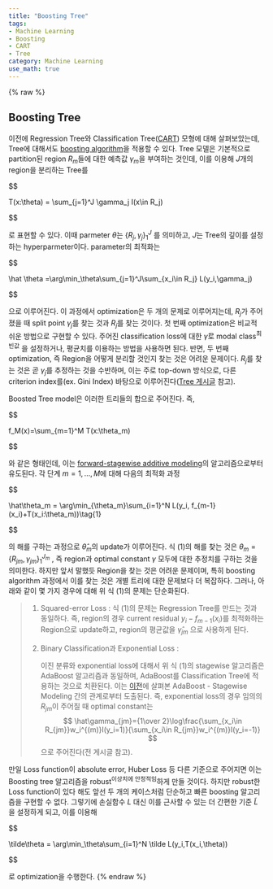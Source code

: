 ```yaml
---
title: "Boosting Tree"
tags:
- Machine Learning
- Boosting
- CART
- Tree
category: Machine Learning
use_math: true
---
```

{% raw %}
## Boosting Tree

이전에 Regression Tree와 Classification Tree([CART](https://ddangchani.github.io/machine%20learning/Tree/)) 모형에 대해 살펴보았는데, Tree에 대해서도 [boosting algorithm](https://ddangchani.github.io/Boosting)을 적용할 수 있다. Tree 모델은 기본적으로 partition된 region $R_m$들에 대한 예측값 $\gamma_m$을 부여하는 것인데, 이를 이용해 $J$개의 region을 분리하는 Tree를

$$

T(x:\theta) = \sum_{j=1}^J \gamma_j I(x\in R_j)

$$

로 표현할 수 있다. 이때 parmeter $\theta$는 $\{R_j,\gamma_j\}_1^J$ 를 의미하고, $J$는 Tree의 깊이를 설정하는 hyperparmeter이다. parameter의 최적화는

$$

\hat \theta =\arg\min_\theta\sum_{j=1}^J\sum_{x_i\in R_j} L(y_i,\gamma_j)

$$

으로 이루어진다. 이 과정에서 optimization은 두 개의 문제로 이루어지는데, $R_j$가 주어졌을 때 split point $\gamma_j$를 찾는 것과 $R_j$를 찾는 것이다. 첫 번째 optimization은 비교적 쉬운 방법으로 구현할 수 있다. 주어진 classification loss에 대한 $\hat\gamma$로 modal class<sup>최빈값</sup> 을 설정하거나, 평균치를 이용하는 방법을 사용하면 된다. 반면, 두 번째 optimization, 즉 Region을 어떻게 분리할 것인지 찾는 것은 어려운 문제이다. $R_j$를 찾는 것은 곧 $\gamma_j$를 추정하는 것을 수반하며, 이는 주로 top-down 방식으로, 다른 criterion index를(ex. Gini Index) 바탕으로 이루어진다([Tree 게시글](https://ddangchani.github.io/machine%20learning/Tree/) 참고).

Boosted Tree model은 이러한 트리들의 합으로 주어진다. 즉,

$$

f_M(x)=\sum_{m=1}^M T(x:\theta_m)

$$

와 같은 형태인데, 이는 [forward-stagewise additive modeling](https://ddangchani.github.io/Boosting)의 알고리즘으로부터 유도된다. 각 단계 $m=1,\ldots,M$에 대해 다음의 최적화 과정

$$

\hat\theta_m = \arg\min_{\theta_m}\sum_{i=1}^N L(y_i, f_{m-1}(x_i)+T(x_i:\theta_m))\tag{1}

$$

의 해를 구하는 과정으로 $\hat\theta_m$의 update가 이루어진다. 식 (1)의 해를 찾는 것은 $\theta_m = \{R_{jm},\gamma_{jm}\}_1^{J_m}$ , 즉 region과 optimal constant $\gamma$ 모두에 대한 추정치를 구하는 것을 의미한다. 하지만 앞서 말했듯 Region을 찾는 것은 어려운 문제이며, 특히 boosting algorithm 과정에서 이를 찾는 것은 개별 트리에 대한 문제보다 더 복잡하다. 그러나, 아래와 같이 몇 가지 경우에 대해 위 식 (1)의 문제는 단순화된다.

> 1. Squared-error Loss : 식 (1)의 문제는 Regression Tree를 만드는 것과 동일하다. 즉, region의 경우 current residual $y_i-f_{m-1}(x_i)$를 최적화하는 Region으로 update하고, region의 평균값을 $\hat\gamma_{jm}$ 으로 사용하게 된다.
>
> 2. Binary Classification과 Exponential Loss :
>
>    이진 분류와 exponential loss에 대해서 위 식 (1)의 stagewise 알고리즘은 AdaBoost 알고리즘과 동일하며, AdaBoost를 Classification Tree에 적용하는 것으로 치환된다. 이는 [이전](https://ddangchani.github.io/machine%20learning/boosting/)에 살펴본 AdaBoost - Stagewise Modeling 간의 관계로부터 도출된다. 즉, exponential loss의 경우 임의의 $R_{jm}$이 주어질 때 optimal constant는
>    $$
>    \hat\gamma_{jm}={1\over 2}\log\frac{\sum_{x_i\in R_{jm}}w_i^{(m)}I(y_i=1)}{\sum_{x_i\in R_{jm}}w_i^{(m)}I(y_i=-1)}
>    $$
>    으로 주어진다(전 게시글 참고).

만일 Loss function이 absolute error, Huber Loss 등 다른 기준으로 주어지면 이는 Boosting tree 알고리즘을 robust<sup>이상치에 안정적임</sup>하게 만들 것이다. 하지만 robust한 Loss function이 있다 해도 앞선 두 개의 케이스처럼 단순하고 빠른 boosting 알고리즘을 구현할 수 없다. 그렇기에 손실함수 $L$ 대신 이를 근사할 수 있는 더 간편한 기준 $\tilde{L}$ 을 설정하게 되고, 이를 이용해

$$

\tilde\theta = \arg\min_\theta\sum_{i=1}^N \tilde L(y_i,T(x_i,\theta))

$$

로 optimization을 수행한다.
{% endraw %}